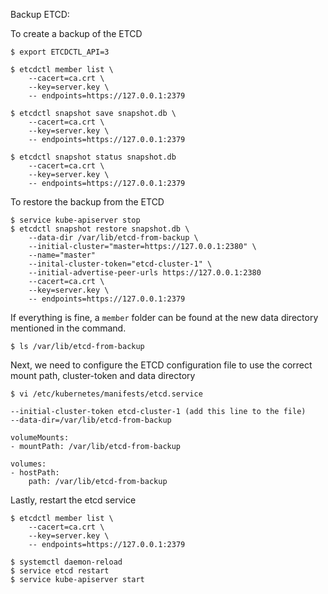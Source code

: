 Backup ETCD:

To create a backup of the ETCD

```
$ export ETCDCTL_API=3

$ etcdctl member list \
    --cacert=ca.crt \
    --key=server.key \
    -- endpoints=https://127.0.0.1:2379

$ etcdctl snapshot save snapshot.db \
    --cacert=ca.crt \
    --key=server.key \
    -- endpoints=https://127.0.0.1:2379

$ etcdctl snapshot status snapshot.db
    --cacert=ca.crt \
    --key=server.key \
    -- endpoints=https://127.0.0.1:2379
```

To restore the backup from the ETCD

```
$ service kube-apiserver stop
$ etcdctl snapshot restore snapshot.db \
    --data-dir /var/lib/etcd-from-backup \
    --initial-cluster="master=https://127.0.0.1:2380" \
    --name="master"
    --inital-cluster-token="etcd-cluster-1" \
    --initial-advertise-peer-urls https://127.0.0.1:2380
    --cacert=ca.crt \
    --key=server.key \
    -- endpoints=https://127.0.0.1:2379
```

If everything is fine, a `member` folder can be found
at the new data directory mentioned in the command.

```
$ ls /var/lib/etcd-from-backup
```

Next, we need to configure the ETCD configuration
file to use the correct mount path, cluster-token
and data directory

```
$ vi /etc/kubernetes/manifests/etcd.service

--initial-cluster-token etcd-cluster-1 (add this line to the file)
--data-dir=/var/lib/etcd-from-backup

volumeMounts:
- mountPath: /var/lib/etcd-from-backup

volumes:
- hostPath:
    path: /var/lib/etcd-from-backup
```

Lastly, restart the etcd service

```
$ etcdctl member list \
    --cacert=ca.crt \
    --key=server.key \
    -- endpoints=https://127.0.0.1:2379

$ systemctl daemon-reload
$ service etcd restart
$ service kube-apiserver start
```
